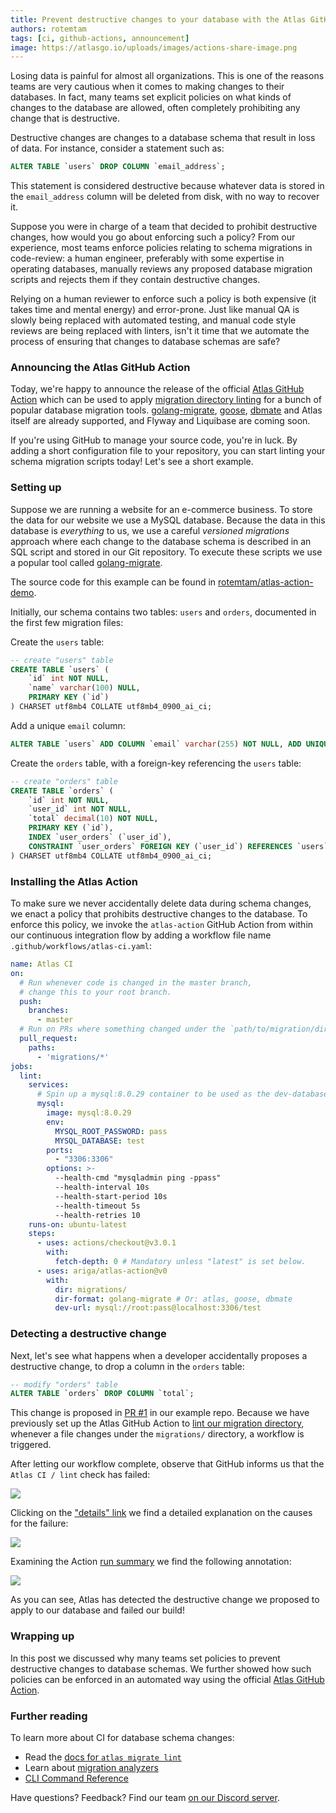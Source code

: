 ```yaml
---
title: Prevent destructive changes to your database with the Atlas GitHub Action
authors: rotemtam
tags: [ci, github-actions, announcement]
image: https://atlasgo.io/uploads/images/actions-share-image.png
---
```


Losing data is painful for almost all organizations. This is one of the reasons teams are very
cautious when it comes to making changes to their databases. In fact, many teams set explicit
policies on what kinds of changes to the database are allowed, often completely prohibiting
any change that is destructive.

Destructive changes are changes to a database schema that result in loss of data. For instance,
consider a statement such as:

```sql
ALTER TABLE `users` DROP COLUMN `email_address`;
```

This statement is considered destructive because whatever data is stored in the `email_address`
column will be deleted from disk, with no way to recover it.

Suppose you were in charge of a team that decided to prohibit destructive changes,
how would you go about enforcing such a policy? From our experience, most teams enforce
policies relating to schema migrations in code-review: a human engineer, preferably with
some expertise in operating databases, manually reviews any proposed database migration
scripts and rejects them if they contain destructive changes.

Relying on a human reviewer to enforce such a policy is both expensive (it takes time and mental energy)
and error-prone. Just like manual QA is slowly being replaced with automated testing, and manual
code style reviews are being replaced with linters, isn't it time that we automate the process
of ensuring that changes to database schemas are safe?

### Announcing the Atlas GitHub Action

Today, we're happy to announce the release of the official [Atlas GitHub Action](https://github.com/ariga/atlas-action)
which can be used to apply [migration directory linting](2022-07-14-announcing-atlas-lint.md) for a bunch of popular
database migration tools. [golang-migrate](https://github.com/golang-migrate/migrate),
[goose](https://github.com/pressly/goose), [dbmate](https://github.com/amacneil/dbmate) and Atlas itself are already supported,
and Flyway and Liquibase are coming soon.

If you're using GitHub to manage your source code, you're in luck. By adding a short configuration
file to your repository, you can start linting your schema migration scripts today! Let's see a
short example.

### Setting up

Suppose we are running a website for an e-commerce business. To store the data for our website
we use a MySQL database. Because the data in this database is _everything_ to us, we use
a careful _versioned migrations_ approach where each change to the database schema is
described in an SQL script and stored in our Git repository. To execute these scripts we use
a popular tool called [golang-migrate](https://github.com/golang-migrate/migrate).

The source code for this example can be found in [rotemtam/atlas-action-demo](https://github.com/rotemtam/atlas-action-demo).

Initially, our schema contains two tables: `users` and `orders`, documented in the first few migration files:

Create the `users` table:
```sql title=migrations/20220819060736.up.sql
-- create "users" table
CREATE TABLE `users` (
    `id` int NOT NULL,
    `name` varchar(100) NULL,
    PRIMARY KEY (`id`)
) CHARSET utf8mb4 COLLATE utf8mb4_0900_ai_ci;
```

Add a unique `email` column:
```sql title=migrations/20220819061056.up.sql
ALTER TABLE `users` ADD COLUMN `email` varchar(255) NOT NULL, ADD UNIQUE INDEX `email_unique` (`email`);
```

Create the `orders` table, with a foreign-key referencing the `users` table:
```sql title=migrations/20220819075145.up.sql
-- create "orders" table
CREATE TABLE `orders` (
    `id` int NOT NULL,
    `user_id` int NOT NULL,
    `total` decimal(10) NOT NULL,
    PRIMARY KEY (`id`),
    INDEX `user_orders` (`user_id`),
    CONSTRAINT `user_orders` FOREIGN KEY (`user_id`) REFERENCES `users` (`id`) ON UPDATE NO ACTION ON DELETE NO ACTION
) CHARSET utf8mb4 COLLATE utf8mb4_0900_ai_ci;
```

### Installing the Atlas Action

To make sure we never accidentally delete data during schema changes, we enact a policy that prohibits
destructive changes to the database. To enforce this policy, we invoke the `atlas-action` GitHub Action
from within our continuous integration flow by adding a workflow file name `.github/workflows/atlas-ci.yaml`:

```yaml title=.github/workflows/atlas-ci.yaml
name: Atlas CI
on:
  # Run whenever code is changed in the master branch,
  # change this to your root branch.
  push:
    branches:
      - master
  # Run on PRs where something changed under the `path/to/migration/dir/` directory.
  pull_request:
    paths:
      - 'migrations/*'
jobs:
  lint:
    services:
      # Spin up a mysql:8.0.29 container to be used as the dev-database for analysis.
      mysql:
        image: mysql:8.0.29
        env:
          MYSQL_ROOT_PASSWORD: pass
          MYSQL_DATABASE: test
        ports:
          - "3306:3306"
        options: >-
          --health-cmd "mysqladmin ping -ppass"
          --health-interval 10s
          --health-start-period 10s
          --health-timeout 5s
          --health-retries 10
    runs-on: ubuntu-latest
    steps:
      - uses: actions/checkout@v3.0.1
        with:
          fetch-depth: 0 # Mandatory unless "latest" is set below.
      - uses: ariga/atlas-action@v0
        with:
          dir: migrations/
          dir-format: golang-migrate # Or: atlas, goose, dbmate
          dev-url: mysql://root:pass@localhost:3306/test
```

### Detecting a destructive change

Next, let's see what happens when a developer accidentally proposes a destructive change,
to drop a column in the `orders` table:

```sql title=migrations/20220819081116.up.sql
-- modify "orders" table
ALTER TABLE `orders` DROP COLUMN `total`;
```

This change is proposed in [PR #1](https://github.com/rotemtam/atlas-action-demo/pull/1/files)
in our example repo. Because we have previously set up the Atlas GitHub Action to
[lint our migration directory](https://github.com/rotemtam/atlas-action-demo/blob/master/.github/workflows/atlas-ci.yaml),
whenever a file changes under the `migrations/` directory, a workflow is triggered.

After letting our workflow complete, observe that GitHub informs us that the `Atlas CI / lint`
check has failed:

![](https://atlasgo.io/uploads/images/workflow-summary-01.png)

Clicking on the ["details" link](https://github.com/rotemtam/atlas-action-demo/runs/7960178186?check_suite_focus=true) we find a detailed explanation on the causes for
the failure:

![](https://atlasgo.io/uploads/images/workflow-summary-02.png)

Examining the Action [run summary](https://github.com/rotemtam/atlas-action-demo/actions/runs/2906742450) we find the following annotation:

![](https://atlasgo.io/uploads/images/workflow-summary-03.png)

As you can see, Atlas has detected the destructive change we proposed to apply 
to our database and failed our build!

### Wrapping up

In this post we discussed why many teams set policies to prevent destructive
changes to database schemas. We further showed how such policies can be enforced
in an automated way using the official [Atlas GitHub Action](https://atlasgo.io/integrations/github-actions).


### Further reading

To learn more about CI for database schema changes:
* Read the [docs for `atlas migrate lint`](/versioned/lint)
* Learn about [migration analyzers](/lint/analyzers)
* [CLI Command Reference](/cli-reference#atlas-migrate-lint)

Have questions? Feedback? Find our team [on our Discord server](https://discord.gg/zZ6sWVg6NT).
